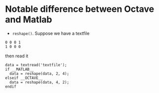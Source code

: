 Notable difference between Octave and Matlab
===

* `reshape()`. Suppose we have a textfile
```
0 0 0 1
1 0 0 0
```
then read it
```
data = textread('textfile');
if __MATLAB__
  data = reshape(data, 2, 4);
elseif __OCTAVE__
  data = reshape(data, 4, 2);
endif
```
